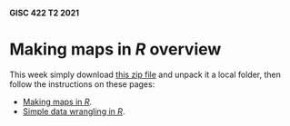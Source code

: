 #### GISC 422 T2 2021
# Making maps in *R* overview
This week simply download [this zip file](making-maps-in-r.zip?raw=true) and unpack it a local folder, then follow the instructions on these pages:
+ [Making maps in *R*](01-making-maps-in-r.md).
+ [Simple data wrangling in *R*](02-data-wrangling-in-r.md).
